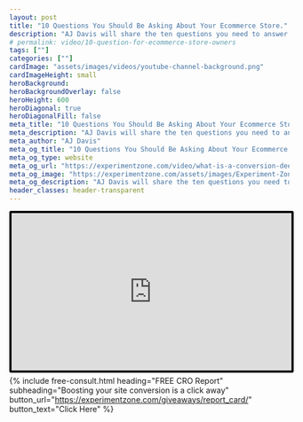 ```yaml
---
layout: post
title: "10 Questions You Should Be Asking About Your Ecommerce Store."
description: "AJ Davis will share the ten questions you need to answer about your ecommerce business. She'll show you how to find the answers using Google Analytics and customer research tools. You'll leave knowing which metrics you should be tracking, and what you need to know about your customers in order to improve your online sales. "
# permalink: video/10-question-for-ecommerce-store-owners
tags: [""]
categories: [""]
cardImage: "assets/images/videos/youtube-channel-background.png"
cardImageHeight: small
heroBackground:
heroBackgroundOverlay: false
heroHeight: 600
heroDiagonal: true
heroDiagonalFill: false
meta_title: "10 Questions You Should Be Asking About Your Ecommerce Store."
meta_description: "AJ Davis will share the ten questions you need to answer about your ecommerce business. She'll show you how to find the answers using Google Analytics and customer research tools. You'll leave knowing which metrics you should be tracking, and what you need to know about your customers in order to improve your online sales. "
meta_author: "AJ Davis"
meta_og_title: "10 Questions You Should Be Asking About Your Ecommerce Store."
meta_og_type: website
meta_og_url: "https://experimentzone.com/video/what-is-a-conversion-deep-dive"
meta_og_image: "https://experimentzone.com/assets/images/Experiment-Zone-logo-color.png"
meta_og_description: "AJ Davis will share the ten questions you need to answer about your ecommerce business. She'll show you how to find the answers using Google Analytics and customer research tools. You'll leave knowing which metrics you should be tracking, and what you need to know about your customers in order to improve your online sales. "
header_classes: header-transparent
---
```


<style>
    .video {
        border: 4px solid black;
        border-radius: 3px;
    }
    .work-summary {
        border: 0px solid black;
    }
    .iframe-container{
        position: relative;
        width: 100%;
        padding-bottom: 56.25%;
        height: 0;
    }
    .iframe-container iframe{
        position: absolute;
        top:0;
        left: 0;
        width: 100%;
        height: 100%;
    }
</style>

<div class="mt-0 mt-md-n14 work work-summary justify-content-center iframe-container">
    <iframe class="video" src="https://www.youtube.com/embed/HWWjkNu9J2M" title="YouTube video player" frameborder="0" allow="accelerometer; autoplay; clipboard-write; encrypted-media; gyroscope; picture-in-picture" allowfullscreen></iframe>
</div>

{% include free-consult.html heading="FREE CRO Report"
subheading="Boosting your site conversion is a click away"
button_url="https://experimentzone.com/giveaways/report_card/"
button_text="Click Here" %}
